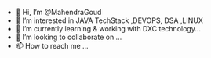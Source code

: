 - 👋 Hi, I’m @MahendraGoud
- 👀 I’m interested in JAVA TechStack ,DEVOPS, DSA ,LINUX
- 🌱 I’m currently learning & working with DXC technology...
- 💞️ I’m looking to collaborate on ...
- 📫 How to reach me ...

<!---
trozanmahendra/trozanmahendra is a ✨ special ✨ repository because its `README.md` (this file) appears on your GitHub profile.
You can click the Preview link to take a look at your changes.
--->
